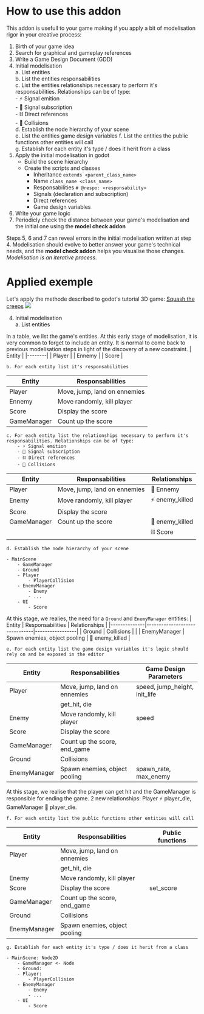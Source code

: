 # How to use this addon
This addon is usefull to your game making if you apply a bit of modelisation rigor in your creative process:

1. Birth of your game idea
2. Search for graphical and gameplay references
3. Write a Game Design Document (GDD)
4. Initial modelisation  
    a. List entities  
    b. List the entities responsabilities  
    c. List the entities relationships necessary to perform it's responsabilities. Relationships can be of type:  
        - ⚡ Signal emition  
        - 🔌 Signal subscription  
        - ⛓️ Direct references  
        - 🧊 Collisions  
    d. Establish the node hierarchy of your scene  
    e. List the entities game design variables
    f. List the entities the public functions other entities will call  
    g. Establish for each entity it's type / does it herit from a class
5. Apply the initial modelisation in godot
    - Build the scene hierarchy
    - Create the scripts and classes
        - Inheritance `extends <parent_class_name>`
        - Name `class_name <class_name>`
        - Responsabilities `# @respo: <responsability>`
        - Signals (declaration and subscription)
        - Direct references
        - Game design variables
6. Write your game logic
7. Periodicly check the distance between your game's modelisation and the initial one using the **model check addon**

Steps 5, 6 and 7 can reveal errors in the initial modelisation written at step 4. Modelisation should evolve to better answer your game's technical needs, and the **model check addon** helps you visualise those changes. _Modelisation is an iterative process_.

# Applied exemple
Let's apply the methode described to godot's tutorial 3D game: [Squash the creeps](https://docs.godotengine.org/en/stable/getting_started/first_3d_game/index.html)
![](https://docs.godotengine.org/en/stable/_images/squash-the-creeps-final.gif)

4. Initial modelisation  
    a. List entities
  
In a table, we list the game's entities. At this early stage of modelisation, it is very common to forget to include an entity. It is normal to come back to previous modelisation steps in light of the discovery of a new constraint.
| Entity |
|--------|
| Player |
| Ennemy |
| Score  |


    b. For each entity list it's responsabilities

| Entity      | Responsabilities             |
|-------------|------------------------------|
| Player      | Move, jump, land on ennemies |
| Ennemy      | Move randomly, kill player   |
| Score       | Display the score            |
| GameManager | Count up the score           |

 
    c. For each entity list the relationships necessary to perform it's responsabilities. Relationships can be of type:  
        - ⚡ Signal emition  
        - 🔌 Signal subscription  
        - ⛓️ Direct references  
        - 🧊 Collisions  

| Entity      | Responsabilities             | Relationships   |
|-------------|------------------------------|-----------------|
| Player      | Move, jump, land on ennemies | 🧊 Ennemy       |
| Enemy       | Move randomly, kill player   | ⚡ enemy_killed |
| Score       | Display the score            |                 |
| GameManager | Count up the score           | 🔌 enemy_killed |
|             |                              | ⛓️ Score        |

    d. Establish the node hierarchy of your scene  

```
- MainScene
    - GameManager
    - Ground
    - Player
        - PlayerCollision
    - EnemyManager
        - Enemy
        - ...
    - UI
        - Score
```
At this stage, we realies, the need for a `Ground` and `EnemyManager` entities:
| Entity       | Responsabilities              | Relationships   |
|--------------|-------------------------------|-----------------|
| Ground       | Collisions                    |                 |
| EnemyManager | Spawn enemies, object pooling | 🔌 enemy_killed |

    e. For each entity list the game design variables it's logic should rely on and be exposed in the editor  

| Entity       | Responsabilities              | Game Design Parameters        |
|--------------|-------------------------------|-------------------------------|
| Player       | Move, jump, land on ennemies  | speed, jump_height, init_life |
|              | get_hit, die                  |                               |
| Enemy        | Move randomly, kill player    | speed                         |
| Score        | Display the score             |                               |
| GameManager  | Count up the score, end_game  |                               |
| Ground       | Collisions                    |                               |
| EnemyManager | Spawn enemies, object pooling | spawn_rate, max_enemy         |

At this stage, we realise that the player can get hit and the GameManager is responsible for ending the game. 2 new relationships: Player ⚡ player_die, GameManager 🔌 player_die.

    f. For each entity list the public functions other entities will call  

| Entity       | Responsabilities              | Public functions |
|--------------|-------------------------------|------------------|
| Player       | Move, jump, land on ennemies  |                  |
|              | get_hit, die                  |                  |
| Enemy        | Move randomly, kill player    |                  |
| Score        | Display the score             | set_score        |
| GameManager  | Count up the score, end_game  |                  |
| Ground       | Collisions                    |                  |
| EnemyManager | Spawn enemies, object pooling |                  |

    g. Establish for each entity it's type / does it herit from a class  

```
- MainScene: Node2D
    - GameManager <- Node
    - Ground: 
    - Player:
        - PlayerCollision
    - EnemyManager
        - Enemy
        - ...
    - UI
        - Score
```